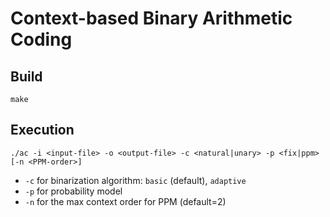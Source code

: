 # Context-based Binary Arithmetic Coding
## Build
```
make
```
## Execution
```
./ac -i <input-file> -o <output-file> -c <natural|unary> -p <fix|ppm> [-n <PPM-order>]
```
- `-c` for binarization algorithm: `basic` (default), `adaptive`
- `-p` for probability model
- `-n` for the max context order for PPM (default=2)
